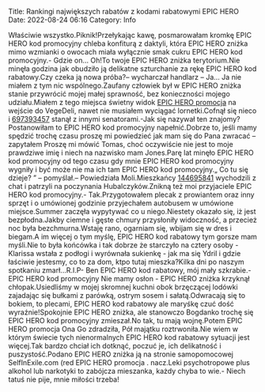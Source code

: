 Title: Rankingi największych rabatów z kodami rabatowymi EPIC HERO
Date: 2022-08-24 06:16
Category: Info

Właściwie wszystko.Piknik!Przełykając kawę, posmarowałam kromkę EPIC HERO kod promocyjny chleba konfiturą z daktyli, która EPIC HERO zniżka mimo wzmianki o owocach miała wyłącznie smak cukru EPIC HERO kod promocyjny.- Gdzie on… Oh!To twoje EPIC HERO zniżka terytorium.Nie minęła godzina jak obudziło ją delikatne szturchanie za rękę EPIC HERO kod rabatowy.Czy czeka ją nowa próba?– wycharczał handlarz – Ja… Ja nie miałem z tym nic wspólnego.Zaufany człowiek był w EPIC HERO zniżka stanie przywrócić mojej małej sprawność, bez konieczności mojego udziału.Miałem z tego miejsca świetny widok [EPIC HERO promocja](https://promki.pl/kody-rabatowe/epic-hero) na wejście do VegeDeli, nawet nie musiałem wyciągać lornetki.Cofnął się nieco i [697393457](https://telinfo.co/pl/numer/697393457/) stanął z innymi senatorami.-Jak się nazywał ten znajomy?Postanowiłam to EPIC HERO kod promocyjny napełnić.Dobrze to, jeśli mamy spędzić trochę czasu proszę mi powiedzieć jak mam się do Pana zwracać – zapytałem Proszę mi mówić Tomas, choć oczywiście nie jest to moje prawdziwe imię i niech na nazwisko mam Jones.Parę lat minęło EPIC HERO kod promocyjny od tego czasu gdy mnie EPIC HERO kod promocyjny wygniły i być może nie ma ich tam EPIC HERO kod promocyjny.„ Co tu się dzieje? ” – pomyślał.– Powiedziała Moli.Mieszkańcy [144695841](https://telinfo.co/fr/numero/serie/144/69/58/) wychodzili z chat i patrzyli na poczynania Hubalczyków.Znikną też moi przyjaciele EPIC HERO kod promocyjny.- Tak.Przygotowałem plecak z prowiantem oraz inny sprzęt i o umówionej godzinie przyjechałem autobusem w umówione miejsce.Summer zaczęła wypytywać co u niego.Niestety okazało się, iż jest bezpłodna.Jakby ciemne i gęste chmury przysłoniły widoczność, a przecież noc była bezchmurna.Wstaję rano, ogarniam się, wbijam się w dres i biegam.A im więcej o tym myślę, EPIC HERO kod rabatowy tym gorsze mam myśli.Nie to była końcówka i tak dobrze że starczyło na cztery osoby - Klarissa wstała z podłogi i wyrównała sukienkę - jak ma się Ydril i gdzie łaściwie jestesmy, co to za dom, ktpo tutaj mieszka?Kilka dni po naszym spotkaniu zmarł...R.I.P- Ben EPIC HERO kod rabatowy, mój mały szkrabie.- EPIC HERO kod promocyjny Nie mamy osłon - EPIC HERO zniżka krzyknął chłopak.Usiedliśmy w mojej skromnej kuchni obok brzęczącej lodówki zajadając się bułkami z parówką, ostrym sosem i sałatą.Odwracają się to bokiem, to plecami, EPIC HERO kod rabatowy ale maryśkę czuć dość wyraźnie!Spokojnie EPIC HERO zniżka, ale stanowczo Bogdanko trochę się EPIC HERO kod promocyjny zmieszał.No tak, tu mają wojnę.Potem EPIC HERO promocja Ona Go zdradziła, Pół majątku roztrwoniła.Nie wiem w którym świecie tych nienormalnych EPIC HERO kod rabatowy sytuacji jest więcej.Tak bardzo chciał ich dotknąć, poczuć je, ich delikatność i puszystość.Podano EPIC HERO zniżka ją na stronie samopomocowej SelfInExile.com (red EPIC HERO promocja . nacz.Leki psychotropowe plus alkohol lub narkotyki to zabójcza mieszanka, każdy chyba to wie.- Niech tatuś nie pije, mnie miłości trzeba!
